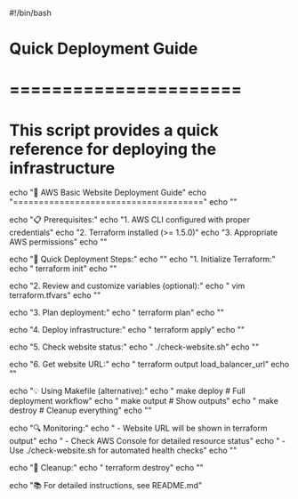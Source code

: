 #!/bin/bash

# Quick Deployment Guide
# ======================
# This script provides a quick reference for deploying the infrastructure

echo "🚀 AWS Basic Website Deployment Guide"
echo "====================================="
echo ""

echo "📋 Prerequisites:"
echo "1. AWS CLI configured with proper credentials"
echo "2. Terraform installed (>= 1.5.0)"
echo "3. Appropriate AWS permissions"
echo ""

echo "🔧 Quick Deployment Steps:"
echo ""
echo "1. Initialize Terraform:"
echo "   terraform init"
echo ""

echo "2. Review and customize variables (optional):"
echo "   vim terraform.tfvars"
echo ""

echo "3. Plan deployment:"
echo "   terraform plan"
echo ""

echo "4. Deploy infrastructure:"
echo "   terraform apply"
echo ""

echo "5. Check website status:"
echo "   ./check-website.sh"
echo ""

echo "6. Get website URL:"
echo "   terraform output load_balancer_url"
echo ""

echo "💡 Using Makefile (alternative):"
echo "   make deploy    # Full deployment workflow"
echo "   make output    # Show outputs"
echo "   make destroy   # Cleanup everything"
echo ""

echo "🔍 Monitoring:"
echo "   - Website URL will be shown in terraform output"
echo "   - Check AWS Console for detailed resource status"
echo "   - Use ./check-website.sh for automated health checks"
echo ""

echo "🧹 Cleanup:"
echo "   terraform destroy"
echo ""

echo "📚 For detailed instructions, see README.md"